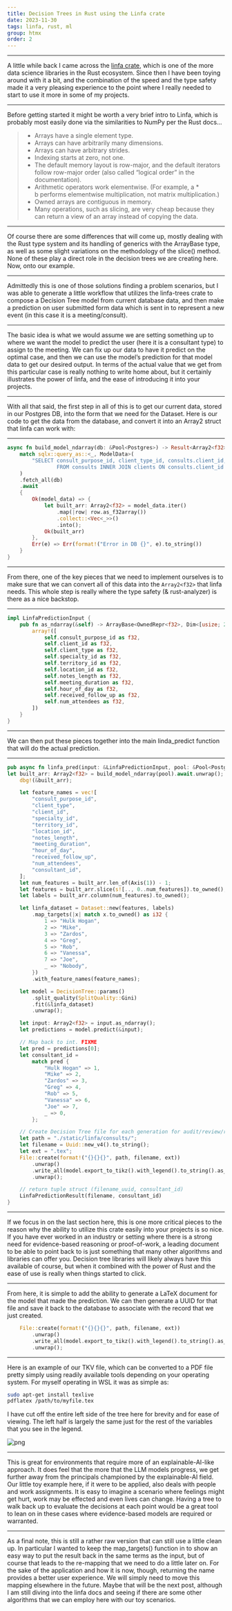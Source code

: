 ```yaml
---
title: Decision Trees in Rust using the Linfa crate
date: 2023-11-30
tags: linfa, rust, ml
group: htmx
order: 2
--- 
```


---

A little while back I came across the [linfa crate](https://github.com/rust-ml/linfa), which is one of the more data science libraries in the Rust ecosystem. Since then I have been toying around with it a bit, and the combination of the speed and the type safety made it a very pleasing experience to the point where I really needed to start to use it more in some of my projects.

---


Before getting started it might be worth a very brief intro to Linfa, which is probably most easily done via the similarities to NumPy per the Rust docs...
>   * Arrays have a single element type.
>   * Arrays can have arbitrarily many dimensions.
>   * Arrays can have arbitrary strides.
>   * Indexing starts at zero, not one.
>   * The default memory layout is row-major, and the default iterators follow row-major order (also called “logical order” in the documentation).
>   * Arithmetic operators work elementwise. (For example, a * b performs elementwise multiplication, not matrix multiplication.)
>   * Owned arrays are contiguous in memory.
>   * Many operations, such as slicing, are very cheap because they can return a view of an array instead of copying the data.


---

Of course there are some differences that will come up, mostly dealing with the Rust type system and its handling of generics with the ArrayBase type, as well as some slight variations on the methodology of the slice() method. None of these play a direct role in the decision trees we are creating here. Now, onto our example.

---

Admittedly this is one of those solutions finding a problem scenarios, but I was able to generate a little workflow that utilizes the linfa-trees crate to compose a Decision Tree model from current database data, and then make a prediction on user submitted form data which is sent in to represent a new event (in this case it is a meeting/consult).

---

The basic idea is what we would assume we are setting something up to where we want the model to predict the user (here it is a consultant type) to assign to the meeting. We can fix up our data to have it predict on the optimal case, and then we can use the model’s prediction for that model data to get our desired output. In terms of the actual value that we get from this particular case is really nothing to write home about, but it certainly illustrates the power of linfa, and the ease of introducing it into your projects.

---

With all that said, the first step in all of this is to get our current data, stored in our Postgres DB, into the form that we need for the Dataset. Here is our code to get the data from the database, and convert it into an Array2 struct that linfa can work with:

---

```rust
async fn build_model_ndarray(db: &Pool<Postgres>) -> Result<Array2<f32>, String> {
    match sqlx::query_as::<_, ModelData>(
        "SELECT consult_purpose_id, client_type_id, consults.client_id, clients.specialty_id, clients.territory_id, location_id, notes, consult_result_id, num_attendees, consult_start, consult_end
                FROM consults INNER JOIN clients ON consults.client_id = clients.id WHERE consult_end < now()",
    )
    .fetch_all(db)
    .await
    {
        Ok(model_data) => {
            let built_arr: Array2<f32> = model_data.iter()
                .map(|row| row.as_f32array())
                .collect::<Vec<_>>()
                .into();
            Ok(built_arr)
        },
        Err(e) => Err(format!("Error in DB {}", e).to_string())
    }
}
```

---

From there, one of the key pieces that we need to implement ourselves is to make sure that we can convert all of this data into the ```Array2<f32>``` that linfa needs. This whole step is really where the type safety (& rust-analyzer) is there as a nice backstop. 

---

```rust
impl LinfaPredictionInput {
    pub fn as_ndarray(&self) -> ArrayBase<OwnedRepr<f32>, Dim<[usize; 2]>> {
        array!([
            self.consult_purpose_id as f32,
            self.client_id as f32,
            self.client_type as f32,
            self.specialty_id as f32,
            self.territory_id as f32,
            self.location_id as f32,
            self.notes_length as f32,
            self.meeting_duration as f32,
            self.hour_of_day as f32,
            self.received_follow_up as f32,
            self.num_attendees as f32,
        ])
    }
}
```

---

We can then put these pieces together into the main linda_predict function that will do the actual prediction.

---

```rust
pub async fn linfa_pred(input: &LinfaPredictionInput, pool: &Pool<Postgres>) -> LinfaPredictionResult {
let built_arr: Array2<f32> = build_model_ndarray(pool).await.unwrap();
    dbg!(&built_arr);

    let feature_names = vec![
        "consult_purpose_id",
        "client_type",
        "client_id",
        "specialty_id",
        "territory_id",
        "location_id",
        "notes_length",
        "meeting_duration",
        "hour_of_day",
        "received_follow_up",
        "num_attendees",
        "consultant_id",
    ];
    let num_features = built_arr.len_of(Axis(1)) - 1;
    let features = built_arr.slice(s![.., 0..num_features]).to_owned();
    let labels = built_arr.column(num_features).to_owned();

    let linfa_dataset = Dataset::new(features, labels)
        .map_targets(|x| match x.to_owned() as i32 {
            1 => "Hulk Hogan",
            2 => "Mike",
            3 => "Zardos",
            4 => "Greg",
            5 => "Rob",
            6 => "Vanessa",
            7 => "Joe",
            _ => "Nobody",
        })
        .with_feature_names(feature_names);

    let model = DecisionTree::params()
        .split_quality(SplitQuality::Gini)
        .fit(&linfa_dataset)
        .unwrap();

    let input: Array2<f32> = input.as_ndarray();
    let predictions = model.predict(&input);

    // Map back to int. FIXME
    let pred = predictions[0];
    let consultant_id =
        match pred {
            "Hulk Hogan" => 1,
            "Mike" => 2,
            "Zardos" => 3,
            "Greg" => 4,
            "Rob" => 5,
            "Vanessa" => 6,
            "Joe" => 7,
            _ => 0,
        };

    // Create Decision Tree file for each generation for audit/review/records. FIXME: Export to Storage (GCP)
    let path = "./static/linfa/consults/";
    let filename = Uuid::new_v4().to_string();
    let ext = ".tex";
    File::create(format!("{}{}{}", path, filename, ext))
        .unwrap()
        .write_all(model.export_to_tikz().with_legend().to_string().as_bytes())
        .unwrap();

    // return tuple struct (filename_uuid, consultant_id)
    LinfaPredictionResult(filename, consultant_id)
}
```

---

If we focus in on the last section here, this is one more critical pieces to the reason why the ability to utilize this crate easily into your projects is so nice. If you have ever worked in an industry or setting where there is a strong need for evidence-based reasoning or proof-of-work, a leading document to be able to point back to is just something that many other algorithms and libraries can offer you. Decision tree libraries will likely always have this available of course, but when it combined with the power of Rust and the ease of use is really when things started to click.

---

From here, it is simple to add the ability to generate a LaTeX document for the model that made the prediction. We can then generate a UUID for that file and save it back to the database to associate with the record that we just created. 


```rust
    File::create(format!("{}{}{}", path, filename, ext))
        .unwrap()
        .write_all(model.export_to_tikz().with_legend().to_string().as_bytes())
        .unwrap();
```

---
Here is an example of our TKV file, which can be converted to a PDF file pretty simply using readily available tools depending on your operating system. For myself operating in WSL it was as simple as:

```bash
sudo apt-get install texlive
pdflatex /path/to/myfile.tex
```

I have cut off the entire left side of the tree here for brevity and for ease of viewing. The left half is largely the same just for the rest of the variables that you see in the legend.

![png](/images/rust/linfa_decision_tree.png#md-img-hor)

---

This is great for environments that require more of an explainable-AI-like approach. It does feel that the more that the LLM models progress, we get further away from the principals championed by the explainable-AI field.
Our little toy example here, if it were to be applied, also deals with people and work assignments. It is easy to imagine a scenario where feelings might get hurt, work may be effected and even lives can change. Having a tree to walk back up to evaluate the decisions at each point would be a great tool to lean on in these cases where evidence-based models are required or warranted.

---

As a final note, this is still a rather raw version that can still use a little clean up. In particular I wanted to keep the map_targets() function in to show an easy way to put the result back in the same terms as the input, but of course that leads to the re-mapping that we need to do a little later on. For the sake of the application and how it is now, though, returning the name provides a better user experience. We will simply need to move this mapping elsewhere in the future. Maybe that will be the next post, although I am still diving into the linfa docs and seeing if there are some other algorithms that we can employ here with our toy scenarios.
